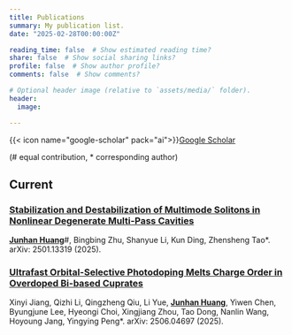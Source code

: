 ```yaml
---
title: Publications
summary: My publication list.
date: "2025-02-28T00:00:00Z"

reading_time: false  # Show estimated reading time?
share: false  # Show social sharing links?
profile: false  # Show author profile?
comments: false  # Show comments?

# Optional header image (relative to `assets/media/` folder).
header:
  image:

---
```

{{< icon name="google-scholar" pack="ai">}}[Google Scholar](https://scholar.google.com/citations?user=L6Dk7akAAAAJ)

(\# equal contribution, * corresponding author)

## Current
### [Stabilization and Destabilization of Multimode Solitons in Nonlinear Degenerate Multi-Pass Cavities](https://arxiv.org/abs/2501.13319)

<u>**Junhan Huang**</u>\#, Bingbing Zhu, Shanyue Li, Kun Ding, Zhensheng Tao*. arXiv: 2501.13319 (2025).

### [Ultrafast Orbital-Selective Photodoping Melts Charge Order in Overdoped Bi-based Cuprates](https://arxiv.org/abs/2506.04697)

Xinyi Jiang, Qizhi Li, Qingzheng Qiu, Li Yue, <u>**Junhan Huang**</u>, Yiwen Chen, Byungjune Lee, Hyeongi Choi, Xingjiang Zhou, Tao Dong, Nanlin Wang, Hoyoung Jang, Yingying Peng*. arXiv: 2506.04697 (2025).
